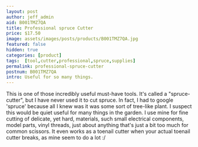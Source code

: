 ```yaml
---
layout: post
author: jeff_admin
aid: B001TMZ7QA
title: Professional spruce Cutter
price: $17.50
image: assets/images/posts/products/B001TMZ7QA.jpg
featured: false
hidden: true
categories: [product]
tags:  [tool,cutter,professional,spruce,supplies]
permalink: professional-spruce-cutter
postnum: B001TMZ7QA
intro: Useful for so many things.
---
```

This is one of those incredibly useful must-have tools.  It's called a "spruce-cutter", but I have never used it to cut spruce.  In fact, I had to google 'spruce' because all I knew was it was some sort of tree-like plant.  I suspect this would be quiet useful for many things in the garden. I use mine for fine cutting of delicate, yet hard, materials, such small electrical components, model parts, vinyl threads, just about anything that's just a bit too much for common scissors.  It even works as a toenail cutter when your actual toenail cutter breaks, as mine seem to do a lot :/
